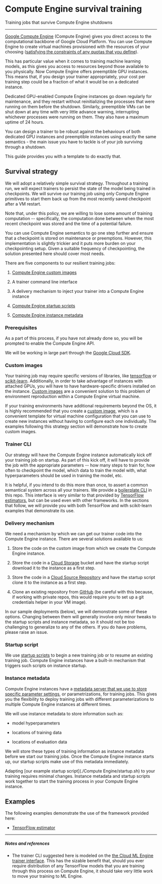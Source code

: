 # Compute Engine survival training

Training jobs that survive Compute Engine shutdowns

- - -

[Google Compute Engine](https://cloud.google.com/compute/docs/) (Compute Engine) gives you direct access to the computational backbone of Google Cloud Platform. You can use Compute Engine to create virtual machines provisioned with the resources of your choosing ([satisfying the constraints of any quotas that you define](https://cloud.google.com/compute/quotas)).

This has particular value when it comes to training machine learning models, as this gives you access to resources beyond those available to you physically. Now Compute Engine offers preemptible GPU instances. This means that, if you design your trainer appropriately, your cost per training step could be a fraction of what it would be on a dedicated instance.

Dedicated GPU-enabled Compute Engine instances go down regularly for maintenance, and they restart without reinitializing the processes that were running on them before the shutdown. Similarly, preemptible VMs can be shut down at any time with very little advance warning, interrupting whichever processes were running on them. They also have a maximum uptime of 24 hours.

You can design a trainer to be robust against the behaviours of both dedicated GPU instances and preemptible instances using exactly the same semantics - the main issue you have to tackle is of your job surviving through a shutdown.

This guide provides you with a template to do exactly that.


## Survival strategy

We will adopt a relatively simple survival strategy. Throughout a training run, we will expect trainers to persist the state of the model being trained in checkpoints. We will survive our training job using only Compute Engine primitives to start them back up from the most recently saved checkpoint after a VM restart.

Note that, under this policy, we are willing to lose some amount of training computation -- specifically, the computation done between when the most recent checkpoint was stored and the time of a potential failure.

You can use Compute Engine semantics to go one step further and ensure that a checkpoint is stored on maintenance or preemptions. However, this implementation is slightly trickier and it puts more burden on your checkpointing setup. Given a suitable frequency of checkpointing, the solution presented here should cover most needs.

There are five components to our resilient training jobs:

1. [Compute Engine custom images](https://cloud.google.com/compute/docs/images#custom_images)

1. A trainer command line interface

1. A delivery mechanism to inject your trainer into a Compute Engine instance

1. [Compute Engine startup scripts](https://cloud.google.com/compute/docs/startupscript)

1. [Compute Engine instance metadata](https://cloud.google.com/compute/docs/storing-retrieving-metadata)


### Prerequisites

As a part of this process, if you have not already done so, you will be prompted to enable the Compute Engine API.

We will be working in large part through the [Google Cloud SDK](https://cloud.google.com/sdk/).


### Custom images

Your training job may require specific versions of libraries, like [tensorflow](https://www.tensorflow.org/) or [scikit-learn](http://scikit-learn.org). Additionally, in order to take advantage of instances with attached GPUs, you will have to have hardware-specific drivers installed on the instance. [Custom images](https://cloud.google.com/compute/docs/images#custom_images) are a convenient solution to this problem of environment reproduction within a Compute Engine virtual machine.

If your training environments have additional requirements beyond the OS, it is
highly recommended that you create a [custom image](https://cloud.google.com/compute/docs/images#custom_images),
which is a convenient template for virtual machine configuration that you can
use to create new instances without having to configure each one individually.
The examples following this strategy section will demonstrate how to create
custom images.


### Trainer CLI

Our strategy will have the Compute Engine instance automatically kick off your training job on startup. As part of this kick off, it will have to provide the job with the appropriate parameters -- how many steps to train for, how often to checkpoint the model, which data to train the model with, what hyperparameters should be used in training the model, etc.

It is helpful, if you intend to do this more than once, to assert a common semantical system across all your trainers. We provide a [boilerplate CLI](./wrapper/train.py) in this repo. This interface is very similar to that provided by [TensorFlow estimators](https://www.tensorflow.org/programmers_guide/estimators), but can be used even with other frameworks. In the sections that follow, we will provide you with both TensorFlow and with scikit-learn examples that demonstrate its use.


### Delivery mechanism

We need a mechanism by which we can get our trainer code into the Compute Engine instance. There are several solutions available to us:

1. Store the code on the custom image from which we create the Compute Engine
   instance.

1. Store the code in a [Cloud Storage](https://cloud.google.com/storage/) bucket
   and have the startup script download it to the instance as a first step.

1. Store the code in a [Cloud Source Repository](https://cloud.google.com/source-repositories/)
   and have the startup script clone it to the instance as a first step.

1. Clone an existing repository from [GitHub](https://github.com/) (be careful with this because, if working with private repos, this would require you to set up a git credentials helper in your VM image).

In our sample deployments (below), we will demonstrate some of these options. Changing between them will generally involve only minor tweaks to the startup scripts and instance metadata, so it should not be too challenging to generalize to any of the others. If you do have problems, please raise an issue.


### Startup script

We use [startup scripts](https://cloud.google.com/compute/docs/startupscript#troubleshooting)
to begin a new training job or to resume an existing training job. Compute
Engine instances have a built-in mechanism that triggers such scripts on
instance startup.


### Instance metadata

Compute Engine instances have a [metadata server that we use to store specific parameter settings](https://cloud.google.com/compute/docs/storing-retrieving-metadata#custom), or parametrizations, for training jobs. This gives you the flexibility to deploy training jobs with different parameterizations to multiple Compute Engine instances at different times.

We will use instance metadata to store information such as:

+ model hyperparameters

+ locations of training data

+ locations of evaluation data

We will store these types of training information as instance metadata before we start our training jobs. Once the Compute Engine instance starts up, our startup scripts make use of this metadata immediately.

Adapting [our example startup script](./Compute Engine/startup.sh) to your training requires minimal changes. Instance metadata and startup scripts work together to start the training process in your Compute Engine instance.


## Examples

The following examples demonstrate the use of the framework provided here:

+ [TensorFlow estimator](./README-tf-estimator.md)

- - -

##### Notes and references

+ The trainer CLI suggested here is modeled on the [the Cloud ML Engine trainer interface](https://cloud.google.com/ml-engine/docs/packaging-trainer). This has the sizable benefit that, should you ever require distribution of any TensorFlow models that you are training through this process on Compute Engine, it should take very little work to move your training to ML Engine.
